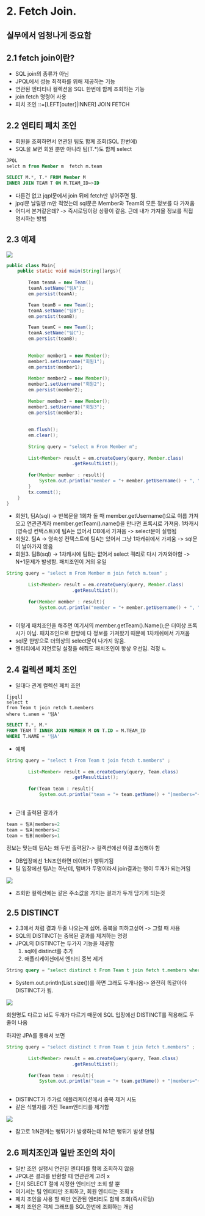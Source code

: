 # 2. Fetch Join.
## 실무에서 엄청나게 중요함

## 2.1 fetch join이란?
* SQL join의 종류가 아님
* JPQL에서 성능 최적화를 위해 제공하는 기능
* 연관된 엔티티나 컬렉션을 SQL 한번에 함께 조회하는 기능
* join fetch 명령어 사용
* 피치 조인 ::=[LEFT[outer]|INNER] JOIN FETCH

## 2.2 엔티티 페치 조인
* 회원을 조회하면서 연관된 팀도 함께 조회(SQL 한번에)
* SQL을 보면 회원 뿐만 아니라 팀(T.*)도 함께 select
```sql
JPQL
selct m from Member m  fetch m.team
```
```sql
SELECT M.*, T.* FROM Member M 
INNER JOIN TEAM T ON M.TEAM_ID=>ID
```
*  다른건 없고 jqpl문에서 join 뒤에 fetch만 넣어주면 됨.
* jpql문 날릴땐 m만 적었는데 sql문은 Member와 Team의 모든 정보를 다 가져옴
* 어디서 본거같은데? -> 즉시로딩이랑 상황이 같음. 근데 내가 가져올 정보를 직접 명시하는 방법

## 2.3 예제
<img src="./img/fetch.png">

```java
public class Main{
    public static void main(String[]args){
        
        Team teamA = new Team();
        teamA.setName("팀A");
        em.persist(teamA);

        Team teamB = new Team();
        teamA.setName("팀B");
        em.persist(teamB);

        Team teamC = new Team();
        teamA.setName("팀C");
        em.persist(teamB);
        
        
        Member member1 = new Member();
        member1.setUsername("회원1");
        em.persist(member1);
        
        Member member2 = new Member();
        member1.setUsername("회원2");
        em.persist(member2);
        
        Member member3 = new Member();
        member1.setUsername("회원3");
        em.persist(member3);
        
        
        em.flush();
        em.clear();
        
        String query = "select m From Member m";
        
        List<Member> result = em.createQuery(query, Member.class)
                        .getResultList();
        
        for(Member member : result){
            System.out.println("member = "+ member.getUsername() + ", "+member.getTeam().name());
        }
        tx.commit();
    }
}
```

* 회원1, 팀A(sql) -> 반복문을 1회차 돌 때 member.getUsername()으로 이름 가져오고 연관관계라 member.getTeam().name()을 만나면
  프록시로 가져옴. 1차캐시(영속성 컨택스트)에 팀A는 없어서 DB에서 가져옴 -> select문이 실행됨
* 회원2. 팀A -> 영속성 컨택스트에 팀A는 있어서 그냥 1차캐쉬에서 가져움 -> sql문이 날아가지 않음
* 회원3. 팀B(sql) -> 1차캐시에 팀B는 없어서 select 쿼리로 다시 가져와야함
  -> N+1문제가 발생함. 패치조인이 거의 유일

```java
String query = "select m From Member m join fetch m.team" ;
        
        List<Member> result = em.createQuery(query, Member.class)
                        .getResultList();
        
        for(Member member : result){
            System.out.println("member = "+ member.getUsername() + ", "+member.getTeam().name());
        
```
* 이렇게 패치조인을 해주면 여기서의 member.getTeam().Name();은 더이상 프록시가 아님. 패치조인으로 한방에 다 정보를 가져왔기 때문에 1차캐쉬에서 가져옴
* sql문 한방으로 더의상의 select문이 나가지 않음.
* 엔티티에서 지연로딩 설정을 해줘도 패치조인이 항상 우선임. 걱정 ㄴ


## 2.4 컬렉션 페치 조인
* 일대다 관계 컬렉션 페치 조인
```jpal
[jpql]
select t
from Team t join retch t.members
where t.anem = '팀A'
```
```sql
SELECT T.*, M.*
FROM TEAM T INNER JOIN MEMBER M ON T.ID = M.TEAM_ID
WHERE T.NAME = '팀A'
```

* 예제
```java
String query = "select t From Team t join fetch t.members" ;
        
        List<Member> result = em.createQuery(query, Team.class)
                        .getResultList();
        
        for(Team team : result){
            System.out.println("team = "+ team.getName() + "|members="+team.getMembers().size());
        
```
* 근데 출력된 결과가
```sql
team = 팀A|members=2
team = 팀A|members=2
team = 팀B|members=1
```
정보는 맞는데 팀A는 왜 두번 출력됨?-> 컬렉션에선 이걸 조심해야 함
* DB입장에선 1:N조인하면 데이터가 뻥튀기됨
* 팀 입장에선 팀A는 하난데, 맴버가 두명이라서 join결과는 행이 두개가 되는거임

<img src="./img/collecJ.png">

* 조회한 컬렉션에는 같은 주소값을 가지는 결과가 두개 담기게 되는것

## 2.5 DISTINCT
* 2.3에서 처럼 결과 두줄 나오는게 싫어. 중복을 피하고싶어 -> 그럴 때 사용
* SQL의 DISTINCT는 중복된 결과를 제겨하는 명령
* JPQL의 DISTINCT는 두가지 기능을 제공함
    1. sql에 distinct를 추가
    2. 애플리케이션에서 엔티티 중복 제거
```sql
String query = "select distinct t From Team t join fetch t.members where t.name = '팀A' ;
```
* System.out.println(List.size())를 하면 그래도 두개나옴-> 완전히 똑같아야 DISTINCT가 됨.
<img src="./img/distinct.png">

회원명도 다르고 id도 두개가 다르기 때문에 SQL 입장에선 DISTINCT를 적용해도 두줄이 나옴

하지만 JPA를 통해서 보면
```java
String query = "select distinct t From Team t join fetch t.members" ;
        
        List<Member> result = em.createQuery(query, Team.class)
                        .getResultList();
        
        for(Team team : result){
            System.out.println("team = "+ team.getName() + "|members="+team.getMembers().size());
        
```
* DISTINCT가 주가로 애플리케이션에서 중복 제거 시도
* 같은 식별자를 가진 Team엔티티를 제거함

<img src="./img/distEn.png">


* 참고로 1:N관계는 뻥튀기가 발생하는데 N:1은 뻥튀기 발생 안됨

## 2.6 페치조인과 일반 조인의 차이
* 일반 조인 실행시 연관된 엔티티를 함께 조회하지 않음
* JPQL은 결과를 반환할 때 연관관계 고려 x
* 단지 SELECT 절에 지정한 엔티티만 조회 할 뿐
* 여기서는 팀 엔티티만 조회하고, 회원 엔티티는 조회 x
* 페치 조인을 사용 할 때만 연관된 엔티티도 함께 조회(즉시로딩)
* 페치 조인은 객체 그래프를 SQL한번에 조회하는 개념
